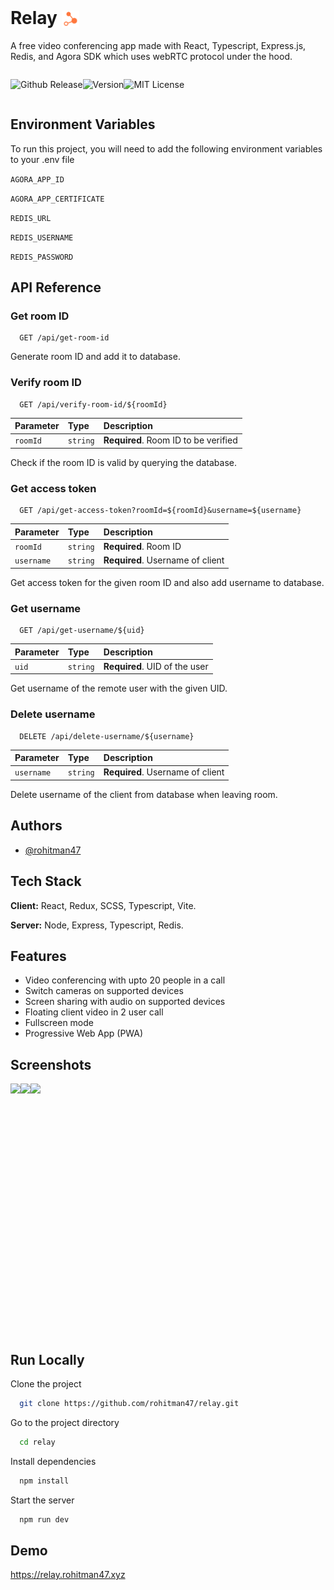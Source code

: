 # Relay <img src="./client/src/public/relay-256x256.png" style="height:1em; transform:translateY(20%)"/>

A free video conferencing app made with React, Typescript, Express.js, Redis, and Agora SDK which uses webRTC protocol under the hood.

<div style="display:flex;">

![Github Release](https://img.shields.io/github/v/release/rohitman47/relay?style=for-the-badge)

![Version](https://img.shields.io/github/package-json/v/rohitman47/relay?color=gre&style=for-the-badge)

![MIT License](https://img.shields.io/github/license/rohitman47/relay?style=for-the-badge)

</div>

## Environment Variables

To run this project, you will need to add the following environment variables to your .env file

`AGORA_APP_ID`

`AGORA_APP_CERTIFICATE`

`REDIS_URL`

`REDIS_USERNAME`

`REDIS_PASSWORD`

## API Reference

### Get room ID

```http
  GET /api/get-room-id
```

Generate room ID and add it to database.

### Verify room ID

```http
  GET /api/verify-room-id/${roomId}
```

| Parameter | Type     | Description                          |
| :-------- | :------- | :----------------------------------- |
| `roomId`  | `string` | **Required**. Room ID to be verified |

Check if the room ID is valid by querying the database.

### Get access token

```http
  GET /api/get-access-token?roomId=${roomId}&username=${username}
```

| Parameter  | Type     | Description                      |
| :--------- | :------- | :------------------------------- |
| `roomId`   | `string` | **Required**. Room ID            |
| `username` | `string` | **Required**. Username of client |

Get access token for the given room ID and also add username to database.

### Get username

```http
  GET /api/get-username/${uid}
```

| Parameter | Type     | Description                   |
| :-------- | :------- | :---------------------------- |
| `uid`     | `string` | **Required**. UID of the user |

Get username of the remote user with the given UID.

### Delete username

```http
  DELETE /api/delete-username/${username}
```

| Parameter  | Type     | Description                      |
| :--------- | :------- | :------------------------------- |
| `username` | `string` | **Required**. Username of client |

Delete username of the client from database when leaving room.

## Authors

- [@rohitman47](https://www.github.com/rohitman47)

## Tech Stack

**Client:** React, Redux, SCSS, Typescript, Vite.

**Server:** Node, Express, Typescript, Redis.

## Features

- Video conferencing with upto 20 people in a call
- Switch cameras on supported devices
- Screen sharing with audio on supported devices
- Floating client video in 2 user call
- Fullscreen mode
- Progressive Web App (PWA)

## Screenshots

<div style="display:flex; align-items:center;">

<img src="https://i.postimg.cc/nz2YWB8f/Screenshot-2022-09-15-18-36-52-365-com-android-chrome.jpg" height="400"/>
<img src="https://i.postimg.cc/SNJ7ZnDH/Screenshot-2022-09-15-18-37-19-847-com-android-chrome.jpg" height="400"/>
<img src="https://i.postimg.cc/XqhFMgQm/Screenshot-2022-09-15-18-42-12-256-com-android-chrome.jpg" height="400"/>

</div>

## Run Locally

Clone the project

```bash
  git clone https://github.com/rohitman47/relay.git
```

Go to the project directory

```bash
  cd relay
```

Install dependencies

```bash
  npm install
```

Start the server

```bash
  npm run dev
```

## Demo

<https://relay.rohitman47.xyz>

